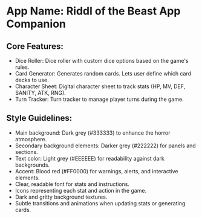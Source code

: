 # **App Name**: Riddl of the Beast App Companion

## Core Features:

- Dice Roller: Dice roller with custom dice options based on the game's rules.
- Card Generator: Generates random cards. Lets user define which card decks to use.
- Character Sheet: Digital character sheet to track stats (HP, MV, DEF, SANITY, ATK, RNG).
- Turn Tracker: Turn tracker to manage player turns during the game.

## Style Guidelines:

- Main background: Dark grey (#333333) to enhance the horror atmosphere.
- Secondary background elements: Darker grey (#222222) for panels and sections.
- Text color: Light grey (#EEEEEE) for readability against dark backgrounds.
- Accent: Blood red (#FF0000) for warnings, alerts, and interactive elements.
- Clear, readable font for stats and instructions.
- Icons representing each stat and action in the game.
- Dark and gritty background textures.
- Subtle transitions and animations when updating stats or generating cards.